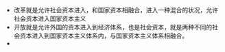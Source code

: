 - 改革就是允许社会资本进入，和国家资本相融合，进入一种混合的状况，允许社会资本进入国家资本主义
- 开放就是允许外国的资本进入到经济体系，也是社会资本，就是两种不同的社会资本进入到国家资本主义体系内，与国家资本主义体系相融合。
-